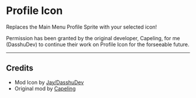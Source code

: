 # Profile Icon
Replaces the Main Menu Profile Sprite with your selected icon!

Permission has been granted by the original developer, Capeling, for me (DasshuDev) to continue their work on Profile Icon for the forseeable future.

---

## Credits
- Mod Icon by [Jay/DasshuDev](https://bsky.app/profile/dasshu.dev)
- Original mod by [Capeling](https://bsky.app/profile/capeling.bsky.social)
